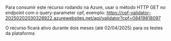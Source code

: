 Para consumir este recurso rodando na Azure, usar o método HTTP GET no endpoint com o query-parameter cpf, exemplo: https://cpf-validator-20250202030328922.azurewebsites.net/api/validator?cpf=08419818097

O recurso ficará ativo durante dois meses (até 02/04/2025) para os testes da plataforma
